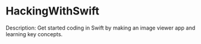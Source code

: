 # HackingWithSwift
Description: Get started coding in Swift by making an image viewer app and learning key concepts.
